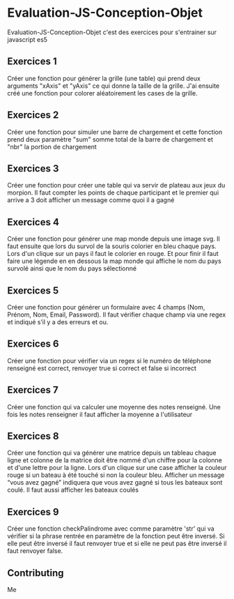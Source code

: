 # Evaluation-JS-Conception-Objet

Evaluation-JS-Conception-Objet c'est des exercices pour s'entrainer sur javascript es5

## Exercices 1

Créer une fonction pour générer la grille (une table) qui prend deux arguments "xAxis" et "yAxis" ce qui donne la taille de la grille. J'ai ensuite créé une fonction pour colorer aléatoirement les cases de la grille.

## Exercices 2

Créer une fonction pour simuler une barre de chargement et cette fonction prend deux paramètre "sum" somme total de la barre de chargement et "nbr" la portion de chargement

## Exercices 3

Créer une fonction pour créer une table qui va servir de plateau aux jeux du morpion. Il faut compter les points de chaque participant et le premier qui arrive a 3 doit afficher un message comme quoi il a gagné

## Exercices 4

Créer une fonction pour générer une map monde depuis une image svg. Il faut ensuite que lors du survol de la souris colorier en bleu chaque pays. Lors d'un clique sur un pays il faut le colorier en rouge. Et pour finir il faut faire une légende en en dessous la map monde qui affiche le nom du pays survolé ainsi que le nom du pays sélectionné

## Exercices 5

Créer une fonction pour générer un formulaire avec 4 champs (Nom, Prénom, Nom, Email, Password). Il faut vérifier chaque champ via une regex et indiqué s’il y a des erreurs et ou.

## Exercices 6

Créer une fonction pour vérifier via un regex si le numéro de téléphone renseigné est correct, renvoyer true si correct et false si incorrect

## Exercices 7

Créer une fonction qui va calculer une moyenne des notes renseigné. Une fois les notes renseigner il faut afficher la moyenne a l'utilisateur

## Exercices 8

Créer une fonction qui va générer une matrice depuis un tableau chaque ligne et colonne de la matrice doit être nommé d'un chiffre pour la colonne et d'une lettre pour la ligne. Lors d'un clique sur une case afficher la couleur rouge si un bateau à été touché si non la couleur bleu. Afficher un message “vous avez gagné” indiquera que vous avez gagné si tous les bateaux sont coulé. Il faut aussi afficher les bateaux coulés

## Exercices 9

Créer une fonction checkPalindrome avec comme paramètre 'str' qui va vérifier si la phrase rentrée en paramètre de la fonction peut être inversé. Si elle peut être inversé il faut renvoyer true et si elle ne peut pas être inversé il faut renvoyer false.


## Contributing

Me
